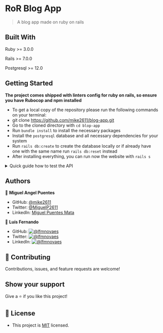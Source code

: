 # RoR Blog App

> A blog app made on ruby on rails

## Built With

Ruby >= 3.0.0

Rails >= 7.0.0

Postgresql >= 12.0

## Getting Started

**The project comes shipped with linters config for ruby on rails, so ensure you have Rubocop and npm installed**

- To get a local copy of the repository please run the following commands on your terminal:
- git clone https://github.com/mike2611/blog-app.git
- Go to the cloned directory with `cd blop-app`
- Run `bundle install` to install the necessary packages
- Install the `postgresql` database and all necessary dependencies for your system
- Run `rails db:create` to create the database locally or if already have one with the same name run `rails db:reset` instead
- After installing everything, you can run now the website with `rails s`

<details>
<summary>Quick guide how to test the API</summary>
Sign-up:

```
curl -XPOST -H "Content-Type: application/json" -d '{ "user": { "name": "John", "photo": "https://i.pravatar.cc/200?img=3", "bio": "some bio", "posts_counter": "0", "email": "test@example.com", "password": "12345678" } }' http://localhost:3000/users
```
Click the link in the terminal to confirm the registration:

```
curl -XPOST -i -H "Content-Type: application/json" -d '{ "user": { "email": "test@example.com", "password": "12345678" } }' http://localhost:3000/users/sign_in
```
Replace the Authorization: Bearer `token` with {{{your token}}} for the next steps below:
Create a new post:

```
curl -XPOST -H "Authorization: Bearer {{{your_token}}}" -H "Content-Type: application/json" -d '{ "post": { "title": "New Post", "text": "This a post created from the API", "comments_counter": "0", "likes_counter": "0"} }' http://localhost:3000/api/posts
```
Get all the posts:

```
curl -XGET -H "Authorization: Bearer  {{{your_token}}}" -H "Content-Type: application/json" http://localhost:3000/api/posts
```
Add a comment:

```
curl -XPOST -H "Authorization: Bearer {{{your_token}}}" -H "Content-Type: application/json" -d '{ "comment": { "text": "new comment from API"} }' http://localhost:3000/api/posts/1/comments
```
Get all comments:

```
curl -XGET -H "Authorization: Bearer {{{your_token}}}" -H "Content-Type: application/json" http://localhost:3000/api/posts/1/comments
```
</details>


## Authors

👤 **Miguel Angel Puentes**
- GitHub: [@mike2611](https://github.com/mike2611)
- Twitter: [@MiguelP2611](https://twitter.com/MiguelP2611)
- LinkedIn: [Miguel Puentes Mata](https://linkedin.com/in/miguel-puentes-mata-90a562139/)

👤 **Luís Fernando**

- GitHub: [![@lfmnovaes](https://img.shields.io/github/followers/lfmnovaes?color=lightgray&style=plastic&labelColor=blue)](https://github.com/lfmnovaes)
- Twitter: [![@lfmnovaes](https://img.shields.io/twitter/follow/lfmnovaes?style=plastic&labelColor=blue)](https://www.twitter.com/lfmnovaes/)
- LinkedIn: [![@lfmnovaes](https://img.shields.io/badge/LinkedIn-blue?style=plastic&logo=linkedin)](https://www.linkedin.com/in/lfmnovaes/)

## 🤝 Contributing

Contributions, issues, and feature requests are welcome!

## Show your support

Give a ⭐️ if you like this project!

## 📝 License
- This project is [MIT](./LICENSE) licensed.
